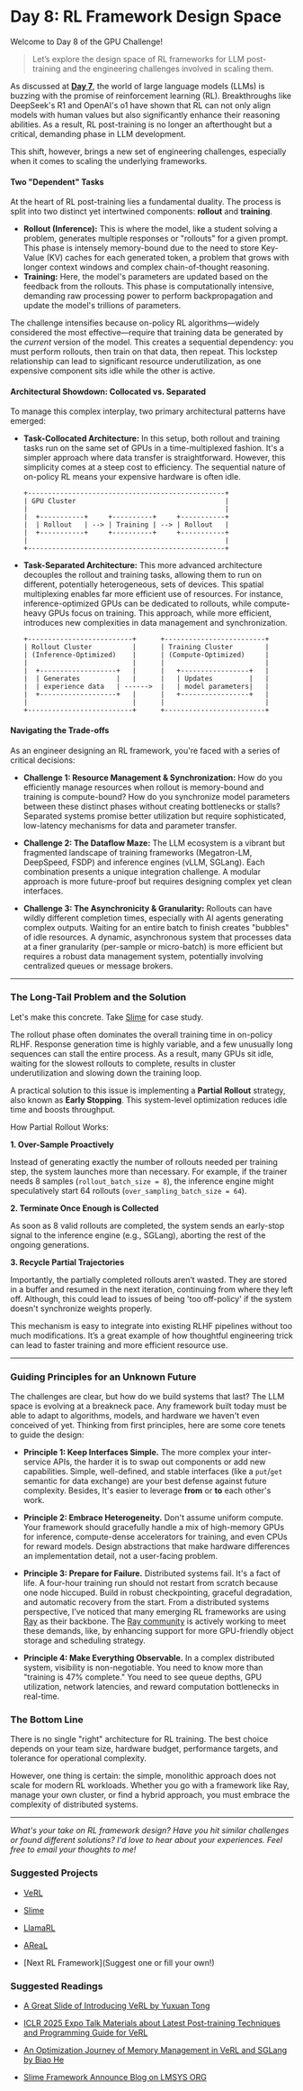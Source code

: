 # Day 8: RL Framework Design Space

Welcome to Day 8 of the GPU Challenge!

> Let’s explore the design space of RL frameworks for LLM post-training and the engineering challenges involved in scaling them.

As discussed at [**Day 7**](./day-7.md), the world of large language models (LLMs) is buzzing with the promise of reinforcement learning (RL). Breakthroughs like DeepSeek's R1 and OpenAI's o1 have shown that RL can not only align models with human values but also significantly enhance their reasoning abilities. As a result, RL post-training is no longer an afterthought but a critical, demanding phase in LLM development.

This shift, however, brings a new set of engineering challenges, especially when it comes to scaling the underlying frameworks.

#### Two "Dependent" Tasks

At the heart of RL post-training lies a fundamental duality. The process is split into two distinct yet intertwined components: **rollout** and **training**.

*   **Rollout (Inference):** This is where the model, like a student solving a problem, generates multiple responses or "rollouts" for a given prompt. This phase is intensely memory-bound due to the need to store Key-Value (KV) caches for each generated token, a problem that grows with longer context windows and complex chain-of-thought reasoning.
*   **Training:** Here, the model's parameters are updated based on the feedback from the rollouts. This phase is computationally intensive, demanding raw processing power to perform backpropagation and update the model's trillions of parameters.

The challenge intensifies because on-policy RL algorithms—widely considered the most effective—require that training data be generated by the *current* version of the model. This creates a sequential dependency: you must perform rollouts, then train on that data, then repeat. This lockstep relationship can lead to significant resource underutilization, as one expensive component sits idle while the other is active.

#### Architectural Showdown: Collocated vs. Separated

To manage this complex interplay, two primary architectural patterns have emerged:

*   **Task-Collocated Architecture:** In this setup, both rollout and training tasks run on the same set of GPUs in a time-multiplexed fashion. It's a simpler approach where data transfer is straightforward. However, this simplicity comes at a steep cost to efficiency. The sequential nature of on-policy RL means your expensive hardware is often idle.

    ```
    +-------------------------------------------------+
    | GPU Cluster                                     |
    |                                                 |
    |  +-----------+     +----------+     +-----------+
    |  | Rollout   | --> | Training | --> | Rollout   |
    |  +-----------+     +----------+     +-----------+
    |                                                 |
    +-------------------------------------------------+
    ```

*   **Task-Separated Architecture:** This more advanced architecture decouples the rollout and training tasks, allowing them to run on different, potentially heterogeneous, sets of devices. This spatial multiplexing enables far more efficient use of resources. For instance, inference-optimized GPUs can be dedicated to rollouts, while compute-heavy GPUs focus on training. This approach, while more efficient, introduces new complexities in data management and synchronization.

    ```
    +--------------------------+      +-------------------------+
    | Rollout Cluster          |      | Training Cluster        |
    | (Inference-Optimized)    |      | (Compute-Optimized)     |
    |                          |      |                         |
    |  +-------------------+   |      |   +-----------------+   |
    |  | Generates         |   |      |   | Updates         |   |
    |  | experience data   | ------>  |   | model parameters|   |
    |  +-------------------+   |      |   +-----------------+   |
    |                          |      |                         |
    +--------------------------+      +-------------------------+
    ```

#### Navigating the Trade-offs

As an engineer designing an RL framework, you're faced with a series of critical decisions:

*   **Challenge 1: Resource Management & Synchronization:** How do you efficiently manage resources when rollout is memory-bound and training is compute-bound? How do you synchronize model parameters between these distinct phases without creating bottlenecks or stalls? Separated systems promise better utilization but require sophisticated, low-latency mechanisms for data and parameter transfer.

*   **Challenge 2: The Dataflow Maze:** The LLM ecosystem is a vibrant but fragmented landscape of training frameworks (Megatron-LM, DeepSpeed, FSDP) and inference engines (vLLM, SGLang). Each combination presents a unique integration challenge. A modular approach is more future-proof but requires designing complex yet clean interfaces.

*   **Challenge 3: The Asynchronicity & Granularity:** Rollouts can have wildly different completion times, especially with AI agents generating complex outputs. Waiting for an entire batch to finish creates "bubbles" of idle resources. A dynamic, asynchronous system that processes data at a finer granularity (per-sample or micro-batch) is more efficient but requires a robust data management system, potentially involving centralized queues or message brokers.

---

### The Long-Tail Problem and the Solution

Let's make this concrete. Take [Slime](https://github.com/THUDM/slime/) for case study.

The rollout phase often dominates the overall training time in on-policy RLHF. Response generation time is highly variable, and a few unusually long sequences can stall the entire process. As a result, many GPUs sit idle, waiting for the slowest rollouts to complete, results in cluster underutilization and slowing down the training loop.

A practical solution to this issue is implementing a **Partial Rollout** strategy, also known as **Early Stopping**. This system-level optimization reduces idle time and boosts throughput.

How Partial Rollout Works:

**1. Over-Sample Proactively**

Instead of generating exactly the number of rollouts needed per training step, the system launches more than necessary. For example, if the trainer needs 8 samples (`rollout_batch_size = 8`), the inference engine might speculatively start 64 rollouts (`over_sampling_batch_size = 64`).

**2. Terminate Once Enough is Collected**

As soon as 8 valid rollouts are completed, the system sends an early-stop signal to the inference engine (e.g., SGLang), aborting the rest of the ongoing generations.

**3. Recycle Partial Trajectories**

Importantly, the partially completed rollouts aren’t wasted. They are stored in a buffer and resumed in the next iteration, continuing from where they left off. Although, this could lead to issues of being 'too off-policy' if the system doesn't synchronize weights properly.

This mechanism is easy to integrate into existing RLHF pipelines without too much modifications. It’s a great example of how thoughtful engineering trick can lead to faster training and more efficient resource use.

---

### Guiding Principles for an Unknown Future

The challenges are clear, but how do we build systems that last? The LLM space is evolving at a breakneck pace. Any framework built today must be able to adapt to algorithms, models, and hardware we haven't even conceived of yet. Thinking from first principles, here are some core tenets to guide the design:

*   **Principle 1: Keep Interfaces Simple.** The more complex your inter-service APIs, the harder it is to swap out components or add new capabilities. Simple, well-defined, and stable interfaces (like a `put`/`get` semantic for data exchange) are your best defense against future complexity. Besides, It's easier to leverage **from** or **to** each other's work.
*   **Principle 2: Embrace Heterogeneity.** Don't assume uniform compute. Your framework should gracefully handle a mix of high-memory GPUs for inference, compute-dense accelerators for training, and even CPUs for reward models. Design abstractions that make hardware differences an implementation detail, not a user-facing problem.
*   **Principle 3: Prepare for Failure.** Distributed systems fail. It's a fact of life. A four-hour training run should not restart from scratch because one node hiccuped. Build in robust checkpointing, graceful degradation, and automatic recovery from the start. From a distributed systems perspective, I’ve noticed that many emerging RL frameworks are using [Ray](https://www.ray.io/) as their backbone. The [Ray community](https://github.com/ray-project/ray) is actively working to meet these demands, like, by enhancing support for more GPU-friendly object storage and scheduling strategy.

*   **Principle 4: Make Everything Observable.** In a complex distributed system, visibility is non-negotiable. You need to know more than "training is 47% complete." You need to see queue depths, GPU utilization, network latencies, and reward computation bottlenecks in real-time.


### The Bottom Line

There is no single "right" architecture for RL training. The best choice depends on your team size, hardware budget, performance targets, and tolerance for operational complexity.

However, one thing is certain: the simple, monolithic approach does not scale for modern RL workloads. Whether you go with a framework like Ray, manage your own cluster, or find a hybrid approach, you must embrace the complexity of distributed systems.

***

*What's your take on RL framework design? Have you hit similar challenges or found different solutions? I'd love to hear about your experiences. Feel free to email your thoughts to me!*


### Suggested Projects

* [VeRL](https://github.com/volcengine/verl)

* [Slime](https://github.com/THUDM/slime)

* [LlamaRL](https://arxiv.org/pdf/2505.24034)

* [AReaL](https://github.com/inclusionAI/AReaL)

* [Next RL Framework](Suggest one or fill your own!)


### Suggested Readings

* [A Great Slide of Introducing VeRL by Yuxuan Tong](https://tongyx361.github.io/blogs/posts/verl-intro/)

* [ICLR 2025 Expo Talk Materials about Latest Post-training Techniques and Programming Guide for VeRL](https://github.com/eric-haibin-lin/verl-community/tree/main/iclr25)

* [An Optimization Journey of Memory Management in VeRL and SGLang by Biao He](https://hebiao064.github.io/rl-memory-management)

* [Slime Framework Announce Blog on LMSYS ORG](https://lmsys.org/blog/2025-07-09-slime/)